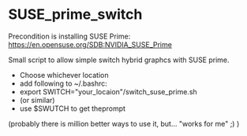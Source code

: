 # SUSE_prime_switch

Precondition is installing SUSE Prime:
https://en.opensuse.org/SDB:NVIDIA_SUSE_Prime

Small script to allow simple switch hybrid graphcs with SUSE prime.
- Choose whichever location
- add following to ~/.bashrc:
-   export SWITCH="your_locaion"/switch_suse_prime.sh
- (or similar)
-   use $SWUTCH to get theprompt

(probably there  is million better ways to use it, but... "works for me" ;) )
